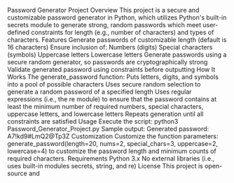Password Generator Project
Overview
This project is a secure and customizable password generator in Python, which utilizes Python's built-in secrets module to generate strong, random passwords which meet user-defined constraints for length (e.g., number of characters) and types of characters.
Features
Generate passwords of customizable length (default is 16 characters)
Ensure inclusion of:
Numbers (digits)
Special characters (symbols)
Uppercase letters
Lowercase letters
Generate passwords using a secure random generator, so passwords are cryptographically strong
Validate generated password using constraints before outputting
How It Works
The generate_password function:
Puts letters, digits, and symbols into a pool of possible characters
Uses secure random selection to generate a random password of a specified length
Uses regular expressions (i.e., the re module) to ensure that the password contains at least the minimum number of required numbers, special characters, uppercase letters, and lowercase letters
Repeats generation until all constraints are satisfied
Usage
Execute the script:
python3 Password_Generator_Project.py
Sample output:
Generated password: A7!kd9#LmQ2@Tp3Z
Customization
Customize the function parameters:
generate_password(length=20, nums=2, special_chars=3, uppercase=2, lowercase=4)
to customize the password length and minimum counts of required characters.
Requirements
Python 3.x
No external libraries (i.e., uses built-in modules secrets, string, and re)
License
This project is open-source and

